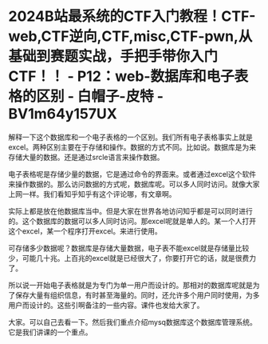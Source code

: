# 2024B站最系统的CTF入门教程！CTF-web,CTF逆向,CTF,misc,CTF-pwn,从基础到赛题实战，手把手带你入门CTF！！ - P12：web-数据库和电子表格的区别 - 白帽子-皮特 - BV1m64y157UX

解释一下这个数据库和一个电子表格的一个区别。我们所有电子表格事实上就是excel。两种区别主要在于存储和操作。数据的方式不同。比如说。数据库是为来存储大量的数据。还是通过srcle语言来操作数据。

电子表格呢是存储少量的数据，它是通过命令的界面来。或者通过excel这个软件来操作数据的。那么访问数据的方式呢，数据库呢。可以多人同时访问。就像大家上网一样。我们看知乎知乎有这个评论哪，有文章啊。

实际上都是放在他数据库当中。但是大家在世界各地访问知乎都是可以同时进行的。这个数据库的数据可以多人同时访问。那excel呢就是单人的。某一个人打开这个excel，某一个程序打开excel。来进行使用。

可存储多少数据呢？数据库是存储大量数据，电子表不能excel就是存储量比较少，可能几十兆。上百兆的excel就是已经很大了，你要打开它的话，就是很费力了。

所以说一开始电子表格就是为专门为单一用户而设计的。那相对的数据库呢就是为了保存大量有组织信息，有时甚至海量的。同时，还允许多个用户同时使用，为多用户而设计的。这些引啊备注的一些内容。课件也发给大家了。

大家。可以自己去看一下。然后我们重点介绍mysq数据库这个数据库管理系统。它是我们讲课的一个重点。